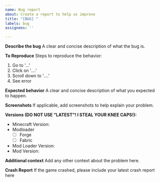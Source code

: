 ```yaml
---
name: Bug report
about: Create a report to help us improve
title: "[BUG] "
labels: bug
assignees: ''

---
```


**Describe the bug**
A clear and concise description of what the bug is.

**To Reproduce**
Steps to reproduce the behavior:
  1. Go to '...'
  2. Click on '....'
  3. Scroll down to '....'
  4. See error

**Expected behavior**
A clear and concise description of what you expected to happen.

**Screenshots**
If applicable, add screenshots to help explain your problem.

**Versions (DO NOT USE "LATEST"! I STEAL YOUR KNEE CAPS!):**
- Minecraft Version:
- Modloader
  - [ ] Forge
  - [ ] Fabric
- Mod Loader Version:
- Mod Version:

**Additional context**
Add any other context about the problem here.

**Crash Report**
If the game crashed, please include your latest crash report here
